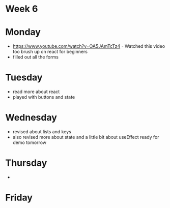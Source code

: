 # Week 6

# Monday

- https://www.youtube.com/watch?v=OA5JAmTcTz4 - Watched this video too brush up on react for beginners
- filled out all the forms

# Tuesday

- read more about react
- played with buttons and state

# Wednesday

- revised about lists and keys
- also revised more about state and a little bit about useEffect ready for demo tomorrow

# Thursday

-

# Friday
